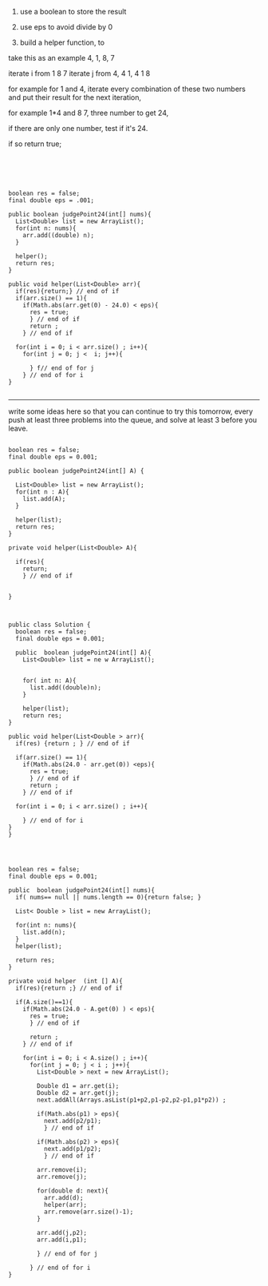 
1. use a boolean to store the result
2. use eps to avoid divide by 0

3. build a helper function, to

take this as an example 4, 1, 8, 7

iterate i from 1  8    7
iterate j from 4, 4 1, 4 1 8

for example for 1 and 4, iterate every combination of these two numbers and put their result for the next iteration,

for example 1*4 and 8 7, three number to get 24,

if there are only one number, test if it's 24.

if so return true;


```




```


```

boolean res = false;
final double eps = .001;

public boolean judgePoint24(int[] nums){
  List<Double> list = new ArrayList();
  for(int n: nums){
    arr.add((double) n);
  }

  helper();
  return res;
}

public void helper(List<Double> arr){
  if(res){return;} // end of if
  if(arr.size() == 1){
    if(Math.abs(arr.get(0) - 24.0) < eps){
      res = true;
      } // end of if
      return ;
    } // end of if

  for(int i = 0; i < arr.size() ; i++){
    for(int j = 0; j <  i; j++){

      } f// end of for j
    } // end of for i
}


```


---

write some ideas here so that you can continue to try this tomorrow,
every push at least three problems into the queue, and solve at least 3 before you leave.



```

boolean res = false;
final double eps = 0.001;

public boolean judgePoint24(int[] A) {

  List<Double> list = new ArrayList();
  for(int n : A){
    list.add(A);
  }

  helper(list);
  return res;
}

private void helper(List<Double> A){

  if(res){
    return;
    } // end of if


}


```

```

public class Solution {
  boolean res = false;
  final double eps = 0.001;

  public  boolean judgePoint24(int[] A){
    List<Double> list = ne w ArrayList();


    for( int n: A){
      list.add((double)n);
    }

    helper(list);
    return res;
}

public void helper(List<Double > arr){
  if(res) {return ; } // end of if

  if(arr.size() == 1){
    if(Math.abs(24.0 - arr.get(0)) <eps){
      res = true;
      } // end of if
      return ;
    } // end of if

  for(int i = 0; i < arr.size() ; i++){

    } // end of for i
}
}



```

```

boolean res = false;
final double eps = 0.001;

public  boolean judgePoint24(int[] nums){
  if( nums== null || nums.length == 0){return false; }

  List< Double > list = new ArrayList();

  for(int n: nums){
    list.add(n);
  }
  helper(list);

  return res;
}

private void helper  (int [] A){
  if(res){return ;} // end of if

  if(A.size()==1){
    if(Math.abs(24.0 - A.get(0) ) < eps){
      res = true;
      } // end of if

      return ;
    } // end of if

    for(int i = 0; i < A.size() ; i++){
      for(int j = 0; j < i ; j++){
        List<Double > next = new ArrayList();

        Double d1 = arr.get(i);
        Double d2 = arr.get(j);
        next.addAll(Arrays.asList(p1+p2,p1-p2,p2-p1,p1*p2)) ;

        if(Math.abs(p1) > eps){
          next.add(p2/p1);
          } // end of if

        if(Math.abs(p2) > eps){
          next.add(p1/p2);
          } // end of if

        arr.remove(i);
        arr.remove(j);

        for(double d: next){
          arr.add(d);
          helper(arr);
          arr.remove(arr.size()-1);
        }

        arr.add(j,p2);
        arr.add(i,p1);

        } // end of for j

      } // end of for i
}


```
